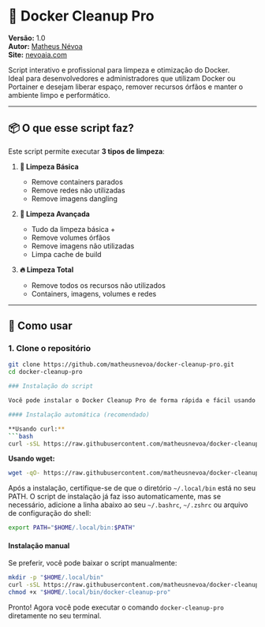 # 🧹 Docker Cleanup Pro

**Versão:** 1.0  
**Autor:** [Matheus Névoa](https://www.linkedin.com/in/matheusnevoa)  
**Site:** [nevoaia.com](https://nevoaia.com)

Script interativo e profissional para limpeza e otimização do Docker.  
Ideal para desenvolvedores e administradores que utilizam Docker ou Portainer e desejam liberar espaço, remover recursos órfãos e manter o ambiente limpo e performático.

---

## 📦 O que esse script faz?

Este script permite executar **3 tipos de limpeza**:

1. **🧽 Limpeza Básica**
   - Remove containers parados
   - Remove redes não utilizadas
   - Remove imagens dangling

2. **🧼 Limpeza Avançada**
   - Tudo da limpeza básica +
   - Remove volumes órfãos
   - Remove imagens não utilizadas
   - Limpa cache de build

3. **🔥 Limpeza Total**
   - Remove todos os recursos não utilizados
   - Containers, imagens, volumes e redes

---

## 🚀 Como usar

### 1. Clone o repositório

```bash
git clone https://github.com/matheusnevoa/docker-cleanup-pro.git
cd docker-cleanup-pro

### Instalação do script

Você pode instalar o Docker Cleanup Pro de forma rápida e fácil usando um dos métodos abaixo. O script será baixado e instalado em `~/.local/bin`, tornando-o disponível globalmente no seu usuário.

#### Instalação automática (recomendado)

**Usando curl:**
```bash
curl -sSL https://raw.githubusercontent.com/matheusnevoa/docker-cleanup-pro/refs/heads/main/install.sh | bash
```

**Usando wget:**

```bash
wget -qO- https://raw.githubusercontent.com/matheusnevoa/docker-cleanup-pro/refs/heads/main/install.sh | bash
```

Após a instalação, certifique-se de que o diretório `~/.local/bin` está no seu PATH. O script de instalação já faz isso automaticamente, mas se necessário, adicione a linha abaixo ao seu `~/.bashrc`, `~/.zshrc` ou arquivo de configuração do shell:

```bash
export PATH="$HOME/.local/bin:$PATH"
```

#### Instalação manual

Se preferir, você pode baixar o script manualmente:

```bash
mkdir -p "$HOME/.local/bin"
curl -sSL https://raw.githubusercontent.com/matheusnevoa/docker-cleanup-pro/refs/heads/main/docker-cleanup-pro.sh -o "$HOME/.local/bin/docker-cleanup-pro"
chmod +x "$HOME/.local/bin/docker-cleanup-pro"
```

Pronto! Agora você pode executar o comando `docker-cleanup-pro` diretamente no seu terminal.
